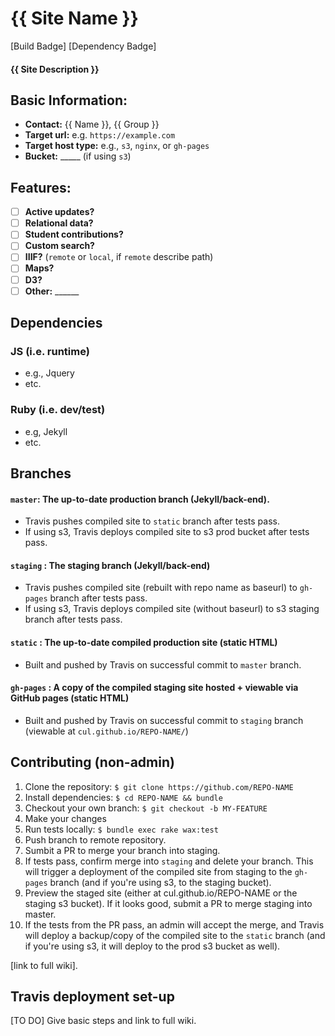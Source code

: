 # {{ Site Name }}
[Build Badge] [Dependency Badge]
#### {{ Site Description }}

## Basic Information:

- __Contact:__ {{ Name }}, {{ Group }}
- __Target url:__ e.g. `https://example.com`
- __Target host type:__ e.g., `s3`, `nginx`, or `gh-pages`
- __Bucket:__ _____ (if using `s3`)

## Features:

- [ ] __Active updates?__
- [ ] __Relational data?__
- [ ] __Student contributions?__
- [ ] __Custom search?__
- [ ] __IIIF?__ (`remote` or `local`, if `remote` describe path)
- [ ] __Maps?__
- [ ] __D3?__
- [ ] __Other:__ ______

## Dependencies

### JS (i.e. runtime)
- e.g., Jquery
- etc.

### Ruby (i.e. dev/test)
- e.g, Jekyll
- etc.

## Branches

#### `master`: The up-to-date production branch (Jekyll/back-end).
- Travis pushes compiled site to `static` branch after tests pass.
- If using s3, Travis deploys compiled site to s3 prod bucket after tests pass.

#### `staging` : The staging branch (Jekyll/back-end)
- Travis pushes compiled site (rebuilt with repo name as baseurl) to `gh-pages` branch after tests pass.
- If using s3, Travis deploys compiled site (without baseurl) to s3 staging branch after tests pass.

#### `static` : The up-to-date compiled production site (static HTML)
- Built and pushed by Travis on successful commit to `master` branch.

#### `gh-pages` : A copy of the compiled staging site hosted + viewable via GitHub pages (static HTML)
- Built and pushed by Travis on successful commit to `staging` branch (viewable at `cul.github.io/REPO-NAME/`)


## Contributing (non-admin)

1. Clone the repository: `$ git clone https://github.com/REPO-NAME`
2. Install dependencies: `$ cd REPO-NAME && bundle`
3. Checkout your own branch: `$ git checkout -b MY-FEATURE`
4. Make your changes
5. Run tests locally: `$ bundle exec rake wax:test`
6. Push branch to remote repository.
7. Sumbit a PR to merge your branch into staging.
8. If tests pass, confirm merge into `staging` and delete your branch. This will trigger a deployment of the compiled site from staging to the `gh-pages` branch (and if you're using s3, to the staging bucket).
9. Preview the staged site (either at cul.github.io/REPO-NAME or the staging s3 bucket). If it looks good, submit a PR to merge staging into master.
10. If the tests from the PR pass, an admin will accept the merge, and Travis will deploy a backup/copy of the compiled site to the `static` branch (and if you're using s3, it will deploy to the prod s3 bucket as well).

[link to full wiki].

## Travis deployment set-up

[TO DO] Give basic steps and link to full wiki.
